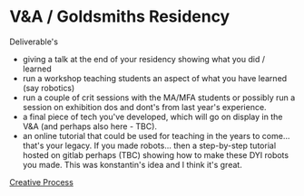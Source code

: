 

# V&A / Goldsmiths Residency

Deliverable's 
 * giving a talk at the end of your residency showing what you did / learned
 * run a workshop teaching students an aspect of what you have learned (say robotics)
 * run a couple of crit sessions with the MA/MFA students or possibly run a session on exhibition dos and dont's from last year's experience.
 * a final piece of tech you've developed, which will go on display in the V&A (and perhaps also here - TBC).
 * an online tutorial that could be used for teaching in the years to come... that's your legacy. If you made robots...  then a step-by-step tutorial hosted on gitlab perhaps (TBC) showing how to make these DYI robots you made. This was konstantin's idea and I think it's great.


[Creative Process](V&AResidency/creativeProcess.md)
